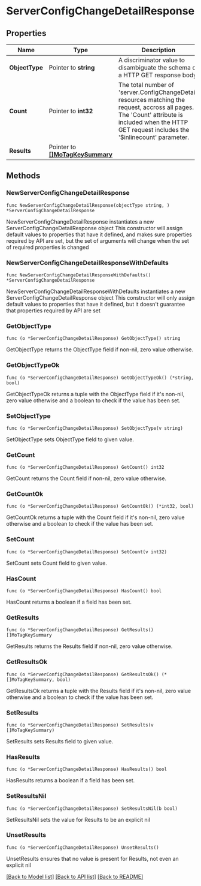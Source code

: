 # ServerConfigChangeDetailResponse

## Properties

Name | Type | Description | Notes
------------ | ------------- | ------------- | -------------
**ObjectType** | Pointer to **string** | A discriminator value to disambiguate the schema of a HTTP GET response body. | 
**Count** | Pointer to **int32** | The total number of &#39;server.ConfigChangeDetail&#39; resources matching the request, accross all pages. The &#39;Count&#39; attribute is included when the HTTP GET request includes the &#39;$inlinecount&#39; parameter. | [optional] 
**Results** | Pointer to [**[]MoTagKeySummary**](MoTagKeySummary.md) |  | [optional] 

## Methods

### NewServerConfigChangeDetailResponse

`func NewServerConfigChangeDetailResponse(objectType string, ) *ServerConfigChangeDetailResponse`

NewServerConfigChangeDetailResponse instantiates a new ServerConfigChangeDetailResponse object
This constructor will assign default values to properties that have it defined,
and makes sure properties required by API are set, but the set of arguments
will change when the set of required properties is changed

### NewServerConfigChangeDetailResponseWithDefaults

`func NewServerConfigChangeDetailResponseWithDefaults() *ServerConfigChangeDetailResponse`

NewServerConfigChangeDetailResponseWithDefaults instantiates a new ServerConfigChangeDetailResponse object
This constructor will only assign default values to properties that have it defined,
but it doesn't guarantee that properties required by API are set

### GetObjectType

`func (o *ServerConfigChangeDetailResponse) GetObjectType() string`

GetObjectType returns the ObjectType field if non-nil, zero value otherwise.

### GetObjectTypeOk

`func (o *ServerConfigChangeDetailResponse) GetObjectTypeOk() (*string, bool)`

GetObjectTypeOk returns a tuple with the ObjectType field if it's non-nil, zero value otherwise
and a boolean to check if the value has been set.

### SetObjectType

`func (o *ServerConfigChangeDetailResponse) SetObjectType(v string)`

SetObjectType sets ObjectType field to given value.


### GetCount

`func (o *ServerConfigChangeDetailResponse) GetCount() int32`

GetCount returns the Count field if non-nil, zero value otherwise.

### GetCountOk

`func (o *ServerConfigChangeDetailResponse) GetCountOk() (*int32, bool)`

GetCountOk returns a tuple with the Count field if it's non-nil, zero value otherwise
and a boolean to check if the value has been set.

### SetCount

`func (o *ServerConfigChangeDetailResponse) SetCount(v int32)`

SetCount sets Count field to given value.

### HasCount

`func (o *ServerConfigChangeDetailResponse) HasCount() bool`

HasCount returns a boolean if a field has been set.

### GetResults

`func (o *ServerConfigChangeDetailResponse) GetResults() []MoTagKeySummary`

GetResults returns the Results field if non-nil, zero value otherwise.

### GetResultsOk

`func (o *ServerConfigChangeDetailResponse) GetResultsOk() (*[]MoTagKeySummary, bool)`

GetResultsOk returns a tuple with the Results field if it's non-nil, zero value otherwise
and a boolean to check if the value has been set.

### SetResults

`func (o *ServerConfigChangeDetailResponse) SetResults(v []MoTagKeySummary)`

SetResults sets Results field to given value.

### HasResults

`func (o *ServerConfigChangeDetailResponse) HasResults() bool`

HasResults returns a boolean if a field has been set.

### SetResultsNil

`func (o *ServerConfigChangeDetailResponse) SetResultsNil(b bool)`

 SetResultsNil sets the value for Results to be an explicit nil

### UnsetResults
`func (o *ServerConfigChangeDetailResponse) UnsetResults()`

UnsetResults ensures that no value is present for Results, not even an explicit nil

[[Back to Model list]](../README.md#documentation-for-models) [[Back to API list]](../README.md#documentation-for-api-endpoints) [[Back to README]](../README.md)


